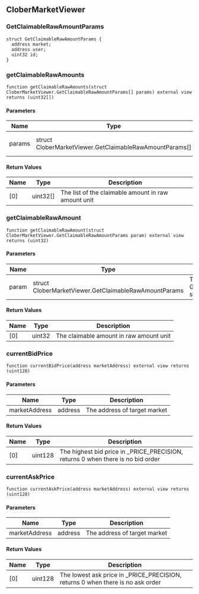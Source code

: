 ## CloberMarketViewer

### GetClaimableRawAmountParams

```solidity
struct GetClaimableRawAmountParams {
  address market;
  address user;
  uint32 id;
}
```

### getClaimableRawAmounts

```solidity
function getClaimableRawAmounts(struct CloberMarketViewer.GetClaimableRawAmountParams[] params) external view returns (uint32[])
```

#### Parameters

| Name | Type | Description |
| ---- | ---- | ----------- |
| params | struct CloberMarketViewer.GetClaimableRawAmountParams[] | The list of GetClaimableRawAmountParams struct |

#### Return Values

| Name | Type | Description |
| ---- | ---- | ----------- |
| [0] | uint32[] | The list of the claimable amount in raw amount unit |

### getClaimableRawAmount

```solidity
function getClaimableRawAmount(struct CloberMarketViewer.GetClaimableRawAmountParams param) external view returns (uint32)
```

#### Parameters

| Name | Type | Description |
| ---- | ---- | ----------- |
| param | struct CloberMarketViewer.GetClaimableRawAmountParams | The GetClaimableRawAmountParams struct |

#### Return Values

| Name | Type | Description |
| ---- | ---- | ----------- |
| [0] | uint32 | The claimable amount in raw amount unit |

### currentBidPrice

```solidity
function currentBidPrice(address marketAddress) external view returns (uint128)
```

#### Parameters

| Name | Type | Description |
| ---- | ---- | ----------- |
| marketAddress | address | The address of target market |

#### Return Values

| Name | Type | Description |
| ---- | ---- | ----------- |
| [0] | uint128 | The highest bid price in _PRICE_PRECISION, returns 0 when there is no bid order |

### currentAskPrice

```solidity
function currentAskPrice(address marketAddress) external view returns (uint128)
```

#### Parameters

| Name | Type | Description |
| ---- | ---- | ----------- |
| marketAddress | address | The address of target market |

#### Return Values

| Name | Type | Description |
| ---- | ---- | ----------- |
| [0] | uint128 | The lowest ask price in _PRICE_PRECISION, returns 0 when there is no ask order |

